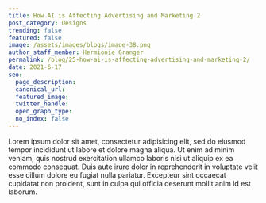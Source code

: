 ```yaml
---
title: How AI is Affecting Advertising and Marketing 2
post_category: Designs
trending: false
featured: false
image: /assets/images/blogs/image-38.png
author_staff_member: Hermionie Granger
permalink: /blog/25-how-ai-is-affecting-advertising-and-marketing-2/
date: 2021-6-17
seo:
  page_description:
  canonical_url:
  featured_image: 
  twitter_handle:
  open_graph_type:
  no_index: false
---
```


Lorem ipsum dolor sit amet, consectetur adipisicing elit, sed do eiusmod tempor incididunt ut labore et dolore magna aliqua. Ut enim ad minim veniam, quis nostrud exercitation ullamco laboris nisi ut aliquip ex ea commodo consequat. Duis aute irure dolor in reprehenderit in voluptate velit esse cillum dolore eu fugiat nulla pariatur. Excepteur sint occaecat cupidatat non proident, sunt in culpa qui officia deserunt mollit anim id est laborum.
